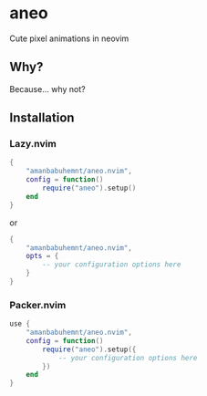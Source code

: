 # aneo

Cute pixel animations in neovim


## Why?

Because... why not?


## Installation

### Lazy.nvim

```lua
{
    "amanbabuhemnt/aneo.nvim",
    config = function()
        require("aneo").setup()
    end
}
```
or
```lua
{
    "amanbabuhemnt/aneo.nvim",
    opts = {
        -- your configuration options here
    }
}
```

### Packer.nvim
```lua
use {
    "amanbabuhemnt/aneo.nvim",
    config = function()
        require("aneo").setup({
            -- your configuration options here
        })
    end
}
```

